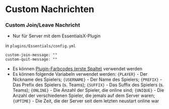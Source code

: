 # Custom Nachrichten

### Custom Join/Leave Nachricht
* Nur für Server mit dem EssentialsX-Plugin

in `plugins/Essentials/config.yml`
```properties
custom-join-message: ""
custom-quit-message: ""
```

* Es können [Plugin-Farbcodes (erste Spalte)](https://minecraft.tools/de/color-code.php) verwendet werden
* Es können folgende Variabeln verwendet werden:
`{PLAYER}` - Der Nickname des Spielers; 
`{USERNAME}` - Der Name des Spielers; 
`{PREFIX}` - Das Prefix des Spielers (s. Teams); 
`{SUFFIX}` - Das Suffix des Spielers (s. Teams); 
`{ONLINE}` - Die Anzahl der Spieler, die online sind; 
`{UNIQUE}` - Die Anzahl der verschiedenen Spieler, die jemals auf dem Server waren; 
`{UPTIME}` - Die Zeit, die der Server seit dem letzten neustart online war
